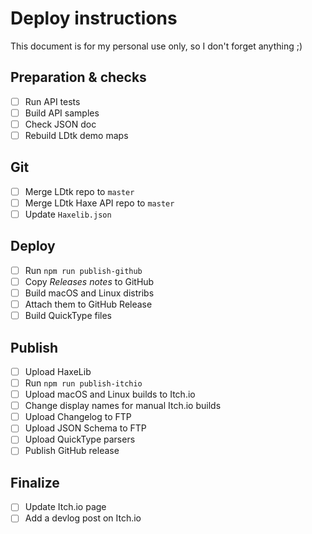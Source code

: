 # Deploy instructions

This document is for my personal use only, so I don't forget anything ;)

## Preparation & checks
- [ ] Run API tests
- [ ] Build API samples
- [ ] Check JSON doc
- [ ] Rebuild LDtk demo maps

## Git
- [ ] Merge LDtk repo to `master`
- [ ] Merge LDtk Haxe API repo to `master`
- [ ] Update `Haxelib.json`

## Deploy
- [ ] Run `npm run publish-github`
- [ ] Copy *Releases notes* to GitHub
- [ ] Build macOS and Linux distribs
- [ ] Attach them to GitHub Release
- [ ] Build QuickType files

## Publish
- [ ] Upload HaxeLib
- [ ] Run `npm run publish-itchio`
- [ ] Upload macOS and Linux builds to Itch.io
- [ ] Change display names for manual Itch.io builds
- [ ] Upload Changelog to FTP
- [ ] Upload JSON Schema to FTP
- [ ] Upload QuickType parsers
- [ ] Publish GitHub release

## Finalize
- [ ] Update Itch.io page
- [ ] Add a devlog post on Itch.io